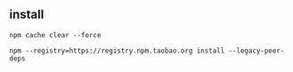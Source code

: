 ## install
```
npm cache clear --force

npm --registry=https://registry.npm.taobao.org install --legacy-peer-deps
```